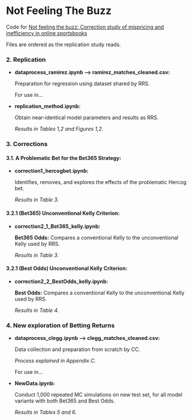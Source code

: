 # Not Feeling The Buzz

Code for [Not feeling the buzz: Correction study of mispricing and inefficiency in online sportsbooks](https://arxiv.org/abs/2306.01740)

Files are ordered as the replication study reads.

### 2. Replication

- **dataprocess_ramirez.ipynb ⟶ ramirez_matches_cleaned.csv:**

   Preparation for regression using dataset shared by RRS.

    For use in...
- **replication_method.ipynb:**

    Obtain near-identical model parameters and results as RRS.
    
    *Results in Tables 1,2 and Figures 1,2.*

### 3. Corrections
#### 3.1. A Problematic Bet for the Bet365 Strategy:
- **correction1_hercogbet.ipynb:**

    Identifies, removes, and explores the effects of the problematic Hercog bet.

    *Results in Table 3.*

#### 3.2.1 (Bet365) Unconventional Kelly Criterion:
- **correction2_1_Bet365_kelly.ipynb:**

    **Bet365 Odds:** Compares a conventional Kelly to the unconventional Kelly used by RRS.

    *Results in Table 3.*

#### 3.2.1 (Best Odds) Unconventional Kelly Criterion:
- **correction2_2_BestOdds_kelly.ipynb:**
    
    **Best Odds:** Compares a conventional Kelly to the unconventional Kelly used by RRS.

    *Results in Table 4.*

### 4. New exploration of Betting Returns

- **dataprocess_clegg.ipynb ⟶ clegg_matches_cleaned.csv:**

   Data collection and preparation from scratch by CC.

  *Process explained in Appendix C.*

    For use in...
- **NewData.ipynb:**

    Conduct 1,000 repeated MC simulations on new test set, for all model variants with both Bet365 and Best Odds.
    
    *Results in Tables 5 and 6.*
